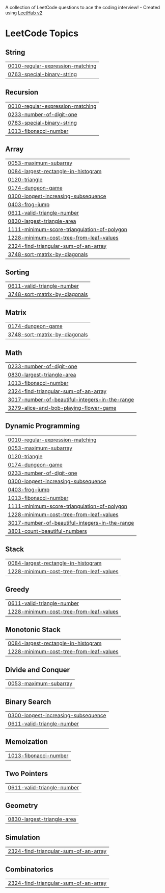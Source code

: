 A collection of LeetCode questions to ace the coding interview! - Created using [LeetHub v2](https://github.com/arunbhardwaj/LeetHub-2.0)
<!---LeetCode Topics Start-->
# LeetCode Topics
## String
|  |
| ------- |
| [0010-regular-expression-matching](https://github.com/krishnakant2004/leetCode/tree/master/0010-regular-expression-matching) |
| [0763-special-binary-string](https://github.com/krishnakant2004/leetCode/tree/master/0763-special-binary-string) |
## Recursion
|  |
| ------- |
| [0010-regular-expression-matching](https://github.com/krishnakant2004/leetCode/tree/master/0010-regular-expression-matching) |
| [0233-number-of-digit-one](https://github.com/krishnakant2004/leetCode/tree/master/0233-number-of-digit-one) |
| [0763-special-binary-string](https://github.com/krishnakant2004/leetCode/tree/master/0763-special-binary-string) |
| [1013-fibonacci-number](https://github.com/krishnakant2004/leetCode/tree/master/1013-fibonacci-number) |
## Array
|  |
| ------- |
| [0053-maximum-subarray](https://github.com/krishnakant2004/leetCode/tree/master/0053-maximum-subarray) |
| [0084-largest-rectangle-in-histogram](https://github.com/krishnakant2004/leetCode/tree/master/0084-largest-rectangle-in-histogram) |
| [0120-triangle](https://github.com/krishnakant2004/leetCode/tree/master/0120-triangle) |
| [0174-dungeon-game](https://github.com/krishnakant2004/leetCode/tree/master/0174-dungeon-game) |
| [0300-longest-increasing-subsequence](https://github.com/krishnakant2004/leetCode/tree/master/0300-longest-increasing-subsequence) |
| [0403-frog-jump](https://github.com/krishnakant2004/leetCode/tree/master/0403-frog-jump) |
| [0611-valid-triangle-number](https://github.com/krishnakant2004/leetCode/tree/master/0611-valid-triangle-number) |
| [0830-largest-triangle-area](https://github.com/krishnakant2004/leetCode/tree/master/0830-largest-triangle-area) |
| [1111-minimum-score-triangulation-of-polygon](https://github.com/krishnakant2004/leetCode/tree/master/1111-minimum-score-triangulation-of-polygon) |
| [1228-minimum-cost-tree-from-leaf-values](https://github.com/krishnakant2004/leetCode/tree/master/1228-minimum-cost-tree-from-leaf-values) |
| [2324-find-triangular-sum-of-an-array](https://github.com/krishnakant2004/leetCode/tree/master/2324-find-triangular-sum-of-an-array) |
| [3748-sort-matrix-by-diagonals](https://github.com/krishnakant2004/leetCode/tree/master/3748-sort-matrix-by-diagonals) |
## Sorting
|  |
| ------- |
| [0611-valid-triangle-number](https://github.com/krishnakant2004/leetCode/tree/master/0611-valid-triangle-number) |
| [3748-sort-matrix-by-diagonals](https://github.com/krishnakant2004/leetCode/tree/master/3748-sort-matrix-by-diagonals) |
## Matrix
|  |
| ------- |
| [0174-dungeon-game](https://github.com/krishnakant2004/leetCode/tree/master/0174-dungeon-game) |
| [3748-sort-matrix-by-diagonals](https://github.com/krishnakant2004/leetCode/tree/master/3748-sort-matrix-by-diagonals) |
## Math
|  |
| ------- |
| [0233-number-of-digit-one](https://github.com/krishnakant2004/leetCode/tree/master/0233-number-of-digit-one) |
| [0830-largest-triangle-area](https://github.com/krishnakant2004/leetCode/tree/master/0830-largest-triangle-area) |
| [1013-fibonacci-number](https://github.com/krishnakant2004/leetCode/tree/master/1013-fibonacci-number) |
| [2324-find-triangular-sum-of-an-array](https://github.com/krishnakant2004/leetCode/tree/master/2324-find-triangular-sum-of-an-array) |
| [3017-number-of-beautiful-integers-in-the-range](https://github.com/krishnakant2004/leetCode/tree/master/3017-number-of-beautiful-integers-in-the-range) |
| [3279-alice-and-bob-playing-flower-game](https://github.com/krishnakant2004/leetCode/tree/master/3279-alice-and-bob-playing-flower-game) |
## Dynamic Programming
|  |
| ------- |
| [0010-regular-expression-matching](https://github.com/krishnakant2004/leetCode/tree/master/0010-regular-expression-matching) |
| [0053-maximum-subarray](https://github.com/krishnakant2004/leetCode/tree/master/0053-maximum-subarray) |
| [0120-triangle](https://github.com/krishnakant2004/leetCode/tree/master/0120-triangle) |
| [0174-dungeon-game](https://github.com/krishnakant2004/leetCode/tree/master/0174-dungeon-game) |
| [0233-number-of-digit-one](https://github.com/krishnakant2004/leetCode/tree/master/0233-number-of-digit-one) |
| [0300-longest-increasing-subsequence](https://github.com/krishnakant2004/leetCode/tree/master/0300-longest-increasing-subsequence) |
| [0403-frog-jump](https://github.com/krishnakant2004/leetCode/tree/master/0403-frog-jump) |
| [1013-fibonacci-number](https://github.com/krishnakant2004/leetCode/tree/master/1013-fibonacci-number) |
| [1111-minimum-score-triangulation-of-polygon](https://github.com/krishnakant2004/leetCode/tree/master/1111-minimum-score-triangulation-of-polygon) |
| [1228-minimum-cost-tree-from-leaf-values](https://github.com/krishnakant2004/leetCode/tree/master/1228-minimum-cost-tree-from-leaf-values) |
| [3017-number-of-beautiful-integers-in-the-range](https://github.com/krishnakant2004/leetCode/tree/master/3017-number-of-beautiful-integers-in-the-range) |
| [3801-count-beautiful-numbers](https://github.com/krishnakant2004/leetCode/tree/master/3801-count-beautiful-numbers) |
## Stack
|  |
| ------- |
| [0084-largest-rectangle-in-histogram](https://github.com/krishnakant2004/leetCode/tree/master/0084-largest-rectangle-in-histogram) |
| [1228-minimum-cost-tree-from-leaf-values](https://github.com/krishnakant2004/leetCode/tree/master/1228-minimum-cost-tree-from-leaf-values) |
## Greedy
|  |
| ------- |
| [0611-valid-triangle-number](https://github.com/krishnakant2004/leetCode/tree/master/0611-valid-triangle-number) |
| [1228-minimum-cost-tree-from-leaf-values](https://github.com/krishnakant2004/leetCode/tree/master/1228-minimum-cost-tree-from-leaf-values) |
## Monotonic Stack
|  |
| ------- |
| [0084-largest-rectangle-in-histogram](https://github.com/krishnakant2004/leetCode/tree/master/0084-largest-rectangle-in-histogram) |
| [1228-minimum-cost-tree-from-leaf-values](https://github.com/krishnakant2004/leetCode/tree/master/1228-minimum-cost-tree-from-leaf-values) |
## Divide and Conquer
|  |
| ------- |
| [0053-maximum-subarray](https://github.com/krishnakant2004/leetCode/tree/master/0053-maximum-subarray) |
## Binary Search
|  |
| ------- |
| [0300-longest-increasing-subsequence](https://github.com/krishnakant2004/leetCode/tree/master/0300-longest-increasing-subsequence) |
| [0611-valid-triangle-number](https://github.com/krishnakant2004/leetCode/tree/master/0611-valid-triangle-number) |
## Memoization
|  |
| ------- |
| [1013-fibonacci-number](https://github.com/krishnakant2004/leetCode/tree/master/1013-fibonacci-number) |
## Two Pointers
|  |
| ------- |
| [0611-valid-triangle-number](https://github.com/krishnakant2004/leetCode/tree/master/0611-valid-triangle-number) |
## Geometry
|  |
| ------- |
| [0830-largest-triangle-area](https://github.com/krishnakant2004/leetCode/tree/master/0830-largest-triangle-area) |
## Simulation
|  |
| ------- |
| [2324-find-triangular-sum-of-an-array](https://github.com/krishnakant2004/leetCode/tree/master/2324-find-triangular-sum-of-an-array) |
## Combinatorics
|  |
| ------- |
| [2324-find-triangular-sum-of-an-array](https://github.com/krishnakant2004/leetCode/tree/master/2324-find-triangular-sum-of-an-array) |
<!---LeetCode Topics End-->